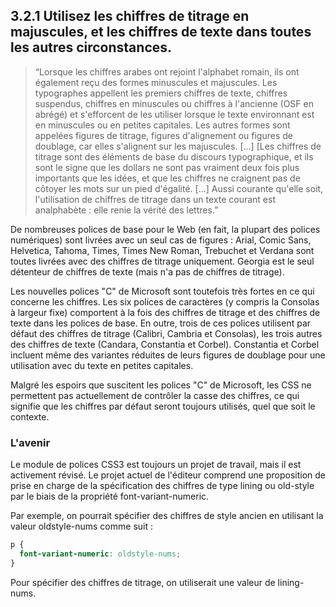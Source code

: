## 3.2.1 Utilisez les chiffres de titrage en majuscules, et les chiffres de texte dans toutes les autres circonstances.

>  “Lorsque les chiffres arabes ont rejoint l'alphabet romain, ils ont également reçu des formes minuscules et majuscules. Les typographes appellent les premiers chiffres de texte, chiffres suspendus, chiffres en minuscules ou chiffres à l'ancienne (OSF en abrégé) et s'efforcent de les utiliser lorsque le texte environnant est en minuscules ou en petites capitales. Les autres formes sont appelées figures de titrage, figures d'alignement ou figures de doublage, car elles s'alignent sur les majuscules.
>  [...]
>  [Les chiffres de titrage sont des éléments de base du discours typographique, et ils sont le signe que les dollars ne sont pas vraiment deux fois plus importants que les idées, et que les chiffres ne craignent pas de côtoyer les mots sur un pied d'égalité. [...] Aussi courante qu'elle soit, l'utilisation de chiffres de titrage dans un texte courant est analphabète : elle renie la vérité des lettres.”

De nombreuses polices de base pour le Web (en fait, la plupart des polices numériques) sont livrées avec un seul cas de figures : Arial, Comic Sans, Helvetica, Tahoma, Times, Times New Roman, Trebuchet et Verdana sont toutes livrées avec des chiffres de titrage uniquement. Georgia est le seul détenteur de chiffres de texte (mais n'a pas de chiffres de titrage).

Les nouvelles polices "C" de Microsoft sont toutefois très fortes en ce qui concerne les chiffres. Les six polices de caractères (y compris la Consolas à largeur fixe) comportent à la fois des chiffres de titrage et des chiffres de texte dans les polices de base. En outre, trois de ces polices utilisent par défaut des chiffres de titrage (Calibri, Cambria et Consolas), les trois autres des chiffres de texte (Candara, Constantia et Corbel). Constantia et Corbel incluent même des variantes réduites de leurs figures de doublage pour une utilisation avec du texte en petites capitales.

Malgré les espoirs que suscitent les polices "C" de Microsoft, les CSS ne permettent pas actuellement de contrôler la casse des chiffres, ce qui signifie que les chiffres par défaut seront toujours utilisés, quel que soit le contexte.

### L'avenir

Le module de polices CSS3 est toujours un projet de travail, mais il est activement révisé. Le projet actuel de l'éditeur comprend une proposition de prise en charge de la spécification des chiffres de type lining ou old-style par le biais de la propriété font-variant-numeric.

Par exemple, on pourrait spécifier des chiffres de style ancien en utilisant la valeur oldstyle-nums comme suit :

```css
p {
  font-variant-numeric: oldstyle-nums;
}
```

Pour spécifier des chiffres de titrage, on utiliserait une valeur de lining-nums.